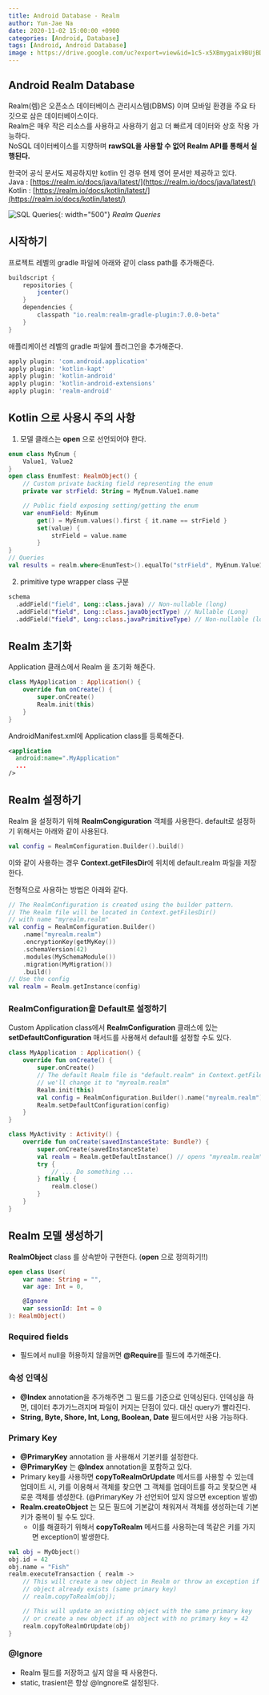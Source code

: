 ```yaml
---
title: Android Database - Realm
author: Yun-Jae Na
date: 2020-11-02 15:00:00 +0900
categories: [Android, Database]
tags: [Android, Android Database]
image : https://drive.google.com/uc?export=view&id=1c5-x5XBmygaix9BUjBD0A3c05hnGHQlh
---
```


## Android Realm Database

Realm(렘)은 오픈소스 데이터베이스 관리시스템(DBMS) 이며 모바일 환경을 주요 타깃으로 삼은 데이터베이스이다.  
Realm은 매우 작은 리소스를 사용하고 사용하기 쉽고 더 빠르게 데이터와 상호 작용 가능하다.  
NoSQL 데이터베이스를 지향하며 **rawSQL을 사용할 수 없어 Realm API를 통해서 실행된다.**


한국어 공식 문서도 제공하지만 kotlin 인 경우 현제 영어 문서만 제공하고 있다.  
Java : [https://realm.io/docs/java/latest/](https://realm.io/docs/java/latest/)  
Kotlin : [https://realm.io/docs/kotlin/latest/](https://realm.io/docs/kotlin/latest/)

![SQL Queries](https://drive.google.com/uc?export=view&id=1__tRX-MRdzIqHRCcj0LvDRCrGvCUPRhn){: width="500"}
_Realm Queries_

## 시작하기

프로젝트 레벨의 gradle 파일에 아래와 같이 class path를 추가해준다.
```groovy
buildscript {
    repositories {
        jcenter()
    }
    dependencies {
        classpath "io.realm:realm-gradle-plugin:7.0.0-beta"
    }
}
```

애플리케이션 레벨의 gradle 파일에 플러그인을 추가해준다.

```groovy
apply plugin: 'com.android.application'
apply plugin: 'kotlin-kapt'
apply plugin: 'kotlin-android'
apply plugin: 'kotlin-android-extensions'
apply plugin: 'realm-android'
```

## Kotlin 으로 사용시 주의 사항

1. 모델 클래스는 **open** 으로 선언되어야 한다.
```kotlin
enum class MyEnum {
    Value1, Value2
}
open class EnumTest: RealmObject() {
    // Custom private backing field representing the enum
    private var strField: String = MyEnum.Value1.name

    // Public field exposing setting/getting the enum
    var enumField: MyEnum
        get() = MyEnum.values().first { it.name == strField }
        set(value) {
            strField = value.name
        }
}
// Queries
val results = realm.where<EnumTest>().equalTo("strField", MyEnum.Value1.name).findAll()
```

2. primitive type wrapper class 구분
```kotlin
schema
  .addField("field", Long::class.java) // Non-nullable (long)
  .addField("field", Long::class.javaObjectType) // Nullable (Long)
  .addField("field", Long::class.javaPrimitiveType) // Non-nullable (long)
```

## Realm 초기화

Application 클래스에서 Realm 을 초기화 해준다.

```kotlin
class MyApplication : Application() {
    override fun onCreate() {
        super.onCreate()
        Realm.init(this)
    }
}
```

AndroidManifest.xml에 Application class를 등록해준다.
```xml
<application
  android:name=".MyApplication"
  ...
/>
```

## Realm 설정하기

Realm 을 설정하기 위해 **RealmCongiguration** 객체를 사용한다. default로 설정하기 위해서는 아래와 같이 사용된다.

```kotlin
val config = RealmConfiguration.Builder().build()
```

이와 같이 사용하는 경우 **Context.getFilesDir**에 위치에 default.realm 파일을 저장한다.

전형적으로 사용하는 방법은 아래와 같다.

```kotlin
// The RealmConfiguration is created using the builder pattern.
// The Realm file will be located in Context.getFilesDir()
// with name "myrealm.realm"
val config = RealmConfiguration.Builder()
    .name("myrealm.realm")
    .encryptionKey(getMyKey())
    .schemaVersion(42)
    .modules(MySchemaModule())
    .migration(MyMigration())
    .build()
// Use the config
val realm = Realm.getInstance(config)
```

### RealmConfiguration을 Default로 설정하기

Custom Application class에서 **RealmConfiguration** 클래스에 있는 **setDefaultConfiguration** 매서드를 사용해서 default를 설정할 수도 있다.

```kotlin
class MyApplication : Application() {
    override fun onCreate() {
        super.onCreate()
        // The default Realm file is "default.realm" in Context.getFilesDir();
        // we'll change it to "myrealm.realm"
        Realm.init(this)
        val config = RealmConfiguration.Builder().name("myrealm.realm").build()
        Realm.setDefaultConfiguration(config)
    }
}

class MyActivity : Activity() {
    override fun onCreate(savedInstanceState: Bundle?) {
        super.onCreate(savedInstanceState)
        val realm = Realm.getDefaultInstance() // opens "myrealm.realm"
        try {
            // ... Do something ...
        } finally {
            realm.close()
        }
    }
}
```

## Realm 모델 생성하기

**RealmObject** class 를 상속받아 구현한다. (**open** 으로 정의하기!!)

```kotlin
open class User(
    var name: String = "",
    var age: Int = 0,

    @Ignore
    var sessionId: Int = 0
): RealmObject()
```

### Required fields

- 필드에서 null을 허용하지 않을꺼면 **@Require**를 필드에 추가해준다.

### 속성 인덱싱

- **@Index** annotation을 추가해주면 그 필드를 기준으로 인덱싱된다. 인덱싱을 하면, 데이터 추가가느려지며 파일이 커지는 단점이 있다. 대신 query가 빨라진다.
- **String, Byte, Shore, Int, Long, Boolean, Date** 필드에서만 사용 가능하다.

### Primary Key

- **@PrimaryKey** annotation 을 사용해서 기본키를 설정한다.  
- **@PrimaryKey** 는 **@Index** annotation을 포함하고 있다.
- Primary key를 사용하면 **copyToRealmOrUpdate** 메서드를 사용할 수 있는데 업데이트 시, 키를 이용해서 객체를 찾으면 그 객체를 업데이트를 하고 못찾으면 새로운 객체를 생성한다. (@PrimaryKey 가 선언되어 있지 않으면 exception 발생)
- **Realm.createObject** 는 모든 필드에 기본값이 채워져서 객체를 생성하는데 기본키가 중복이 될 수도 있다.
  - 이를 해결하기 위해서 **copyToRealm** 메서드를 사용하는데 똑같은 키를 가지면 exception이 발생한다.

```kotlin
val obj = MyObject()
obj.id = 42
obj.name = "Fish"
realm.executeTransaction { realm ->
    // This will create a new object in Realm or throw an exception if the
    // object already exists (same primary key)
    // realm.copyToRealm(obj);

    // This will update an existing object with the same primary key
    // or create a new object if an object with no primary key = 42
    realm.copyToRealmOrUpdate(obj)
}
```

### @Ignore

- Realm 필드를 저장하고 싶지 않을 때 사용한다.  
- static, trasient은 항상 @Ingnore로 설정된다.

